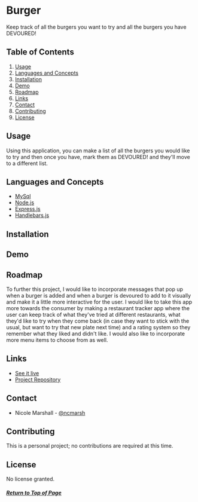 # Burger

Keep track of all the burgers you want to try and all the burgers you have DEVOURED!

## Table of Contents

1. [Usage](#Usage)
1. [Languages and Concepts](#Languages-and-Concepts)
1. [Installation](#Installation)
1. [Demo](#Demo)
1. [Roadmap](#Roadmap)
1. [Links](#Links)
1. [Contact](#Contact)
1. [Contributing](#Contributing)
1. [License](#License)

## Usage

Using this application, you can make a list of all the burgers you would like to try and then once you have, mark them as DEVOURED! and they'll move to a different list.

## Languages and Concepts

- [MySql](https://www.npmjs.com/package/mysql)
- [Node.js](https://nodejs.org/en/)
- [Express.js](https://expressjs.com/)
- [Handlebars.js](https://handlebarsjs.com/)

## Installation



## Demo



## Roadmap

To further this project, I would like to incorporate messages that pop up when a burger is added and when a burger is devoured to add to it visually and make it a little more interactive for the user. I would like to take this app more towards the consumer by making a restaurant tracker app where the user can keep track of what they've tried at different restaurants, what they'd like to try when they come back (in case they want to stick with the usual, but want to try that new plate next time) and a rating system so they remember what they liked and didn't like. I would also like to incorporate more menu items to choose from as well.

## Links

- [See it live](https://frozen-crag-24855.herokuapp.com/)
- [Project Repository](https://github.com/ncmarsh/burger)

## Contact

- Nicole Marshall - [@ncmarsh](https://github.com/ncmarsh)

## Contributing

This is a personal project; no contributions are required at this time.

## License

No license granted.

##### [Return to Top of Page](#Burger)